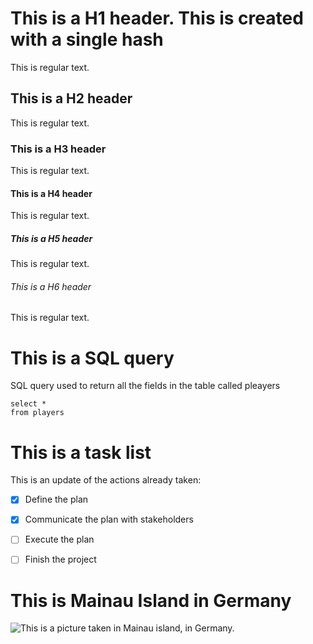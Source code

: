 # This is a H1 header. This is created with a single hash
This is regular text.

## This is a H2 header
This is regular text.

### This is a H3 header
This is regular text.

#### This is a H4 header
This is regular text.

##### This is a H5 header
This is regular text.

###### This is a H6 header
This is regular text.

# This is a SQL query
SQL query used to return all the fields in the table called pleayers

```
select *
from players
```

# This is a task list
This is an update of the actions already taken:

- [x] Define the plan
- [x] Communicate the plan with stakeholders
- [ ] Execute the plan
- [ ] Finish the project



# This is Mainau Island in Germany
![This is a picture taken in Mainau island, in Germany.](https://swissfamilyfun.com/wp-content/uploads/2015/06/mainau-mayoverview.jpg)

